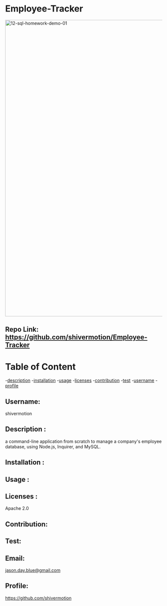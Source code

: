 # Employee-Tracker
<img width="948" alt="12-sql-homework-demo-01" src="https://user-images.githubusercontent.com/75548830/146315549-91a0ca22-3c35-4c79-9144-8f4ccaed74a8.png">


## Repo Link: https://github.com/shivermotion/Employee-Tracker 

# Table of Content

-[description](#description) -[installation](#installation) -[usage](#usage) -[licenses](#licenses) -[contribution](#contribution) -[test](#test) -[username](#username) -[profile](#profile)

## Username:

shivermotion

## Description :

a command-line application from scratch to manage a company's employee database, using Node.js, Inquirer, and MySQL.

## Installation :

## Usage :

## Licenses :

Apache 2.0

## Contribution:

## Test:

## Email:

jason.day.blue@gmail.com

## Profile:

https://github.com/shivermotion
